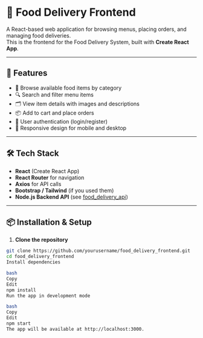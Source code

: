 # 🍔 Food Delivery Frontend

A React-based web application for browsing menus, placing orders, and managing food deliveries.  
This is the frontend for the Food Delivery System, built with **Create React App**.

---

## 🚀 Features
- 🛒 Browse available food items by category
- 🔍 Search and filter menu items
- 🗂 View item details with images and descriptions
- 📦 Add to cart and place orders
- 👤 User authentication (login/register)
- 📱 Responsive design for mobile and desktop

---

## 🛠 Tech Stack
- **React** (Create React App)
- **React Router** for navigation
- **Axios** for API calls
- **Bootstrap / Tailwind** (if you used them)
- **Node.js Backend API** (see [food_delivery_api](../food_delivery_api))

---

## 📦 Installation & Setup

1. **Clone the repository**
```bash
git clone https://github.com/yourusername/food_delivery_frontend.git
cd food_delivery_frontend
Install dependencies

bash
Copy
Edit
npm install
Run the app in development mode

bash
Copy
Edit
npm start
The app will be available at http://localhost:3000.
